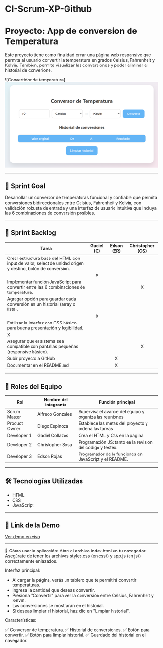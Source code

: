 # CI-Scrum-XP-Github

#  Proyecto: App de conversion de Temperatura

Este proyecto tiene como finalidad crear una página web responsive que permita al usuario convertir la temperatura en grados Celsius, Fahrenheit y Kelvin. Tambien, permite visualizar las conversiones y poder eliminar el historial de converione.

![Convertidor de temperatura] ![alt text](<Captura de pantalla 2025-07-13 221440.png>)

---

## 🧠 Sprint Goal

Desarrollar un conversor de temperaturas funcional y confiable que permita conversiones bidireccionales entre Celsius, Fahrenheit y Kelvin, con validación robusta de entrada y una interfaz de usuario intuitiva que incluya las 6 combinaciones de conversión posibles.

---

## 🚀 Sprint Backlog

| Tarea                                                                                                      | Gadiel (G) | Edson (ER) | Christopher (CS) |
|------------------------------------------------------------------------------------------------------------|:----------:|:----------:|:----------------:|
| Crear estructura base del HTML con input de valor, select de unidad origen y destino, botón de conversión.
                  |     X      |            |                  |
| Implementar función JavaScript para convertir entre las 6 combinaciones de temperatura.                                                                  |          |            |        X          |
| Agregar opción para guardar cada conversión en un historial (array o lista).
 |          |       X     |                  |
| Estilizar la interfaz con CSS básico para buena presentación y legibilidad.                                
|    X        |          |                  |
| Asegurar que el sistema sea compatible con pantallas pequeñas (responsive básico).                           |            |            |        X         ||
| Subir proyecto a GitHub                                                                                    |            |     X      |                  |
| Documentar en el README.md                                                                                 |            |     X      |                  |

---

## 👥 Roles del Equipo

| Rol              | Nombre del integrante  | Función principal                                          |
|------------------|------------------------|------------------------------------------------------------|
| Scrum Master     | Alfredo Gonzales       | Supervisa el avance del equipo y organiza las reuniones    |
| Product Owner    | Diego Espinoza         | Establece las metas del proyecto y ordena las tareas       |
| Developer 1      | Gadiel Collazos        | Crea el HTML y Css en la pagina             |
| Developer 2      | Christopher Sosa       | Programación JS: tanto en la revision del codigo y testeo.     |
| Developer 3      | Edson Rojas            | Programador de la funciones en JavaScript y el README.      |

---

## 🛠 Tecnologías Utilizadas

- HTML  
- CSS  
- JavaScript  

---
## 🔗 Link de la Demo

[Ver demo en vivo](https://christho123.github.io/prueba2/)

---

📘 Cómo usar la aplicación:
Abre el archivo index.html en tu navegador.
Asegúrate de tener los archivos styles.css (en css/) y app.js (en js/) correctamente enlazados.

Interfaz principal:

- Al cargar la página, verás un tablero que te permitirá convertir temperaturas.
- Ingresa la cantidad que deseas convertir.
- Presiona "Convertir" para ver la conversión entre Celsius, Fahrenheit y Kelvin.
- Las conversiones se mostrarán en el historial.
- Si deseas limpiar el historial, haz clic en "Limpiar historial".


Características:

✅ Conversor de temperatura.
✅ Historial de conversiones.
✅ Botón para convertir.
✅ Botón para limpiar historial.
✅ Guardado del historial en el navegador.